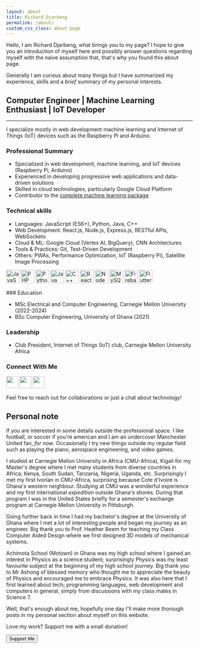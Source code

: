 ```yaml
---
layout: about
title: Richard Djarbeng
permalink: /about/
custom_css_class: about-page
---
```


Hello, I am Richard Djarbeng, what brings you to my page?
I hope to give you an introduction of myself here and possibly answer questions regarding myself with the naive assumption that, that's why you found this about page.

Generally I am curious about many things but I have summarized my experience, skills and a *brief* summary of my personal interests.
## Computer Engineer | Machine Learning Enthusiast | IoT Developer
-----------------------------

I specialize mostly in web development machine learning and Internet of Things (IoT) devices such as the Raspberry Pi and Arduino.  
### Professional Summary
- Specialized in web development, machine learning, and IoT devices (Raspberry Pi, Arduino)
- Experienced in developing progressive web applications and data-driven solutions
- Skilled in cloud technologies, particularly Google Cloud Platform
- Contributor to the [complete machine learning package](https://github.com/Nyandwi/machine_learning_complete/)
### Technical skills
- Languages: JavaScript (ES6+), Python, Java, C++
- Web Development: React.js, Node.js, Express.js, RESTful APIs, WebSockets
- Cloud & ML: Google Cloud (Vertex AI, BigQuery), CNN Architectures
- Tools & Practices: Git, Test-Driven Development
- Others: PWAs, Performance Optimization, IoT (Raspberry Pi), Satellite Image Processing

<p align="left">
<a href="https://developer.mozilla.org/en-US/docs/Web/JavaScript" target="_blank" rel="noreferrer"><img src="https://raw.githubusercontent.com/danielcranney/readme-generator/main/public/icons/skills/javascript-colored.svg" width="36" height="36" alt="JavaScript" /></a>
<a href="https://www.php.net/" target="_blank" rel="noreferrer"><img src="https://raw.githubusercontent.com/danielcranney/readme-generator/main/public/icons/skills/php-colored.svg" width="36" height="36" alt="PHP" /></a>
<a href="https://www.python.org/" target="_blank" rel="noreferrer"><img src="https://raw.githubusercontent.com/danielcranney/readme-generator/main/public/icons/skills/python-colored.svg" width="36" height="36" alt="Python" /></a>
<a href="https://www.oracle.com/java/" target="_blank" rel="noreferrer"><img src="https://raw.githubusercontent.com/danielcranney/readme-generator/main/public/icons/skills/java-colored.svg" width="36" height="36" alt="Java" /></a>
<a href="https://docs.microsoft.com/en-us/cpp/?view=msvc-170" target="_blank" rel="noreferrer"><img src="https://raw.githubusercontent.com/danielcranney/readme-generator/main/public/icons/skills/cplusplus-colored.svg" width="36" height="36" alt="C++" /></a>
<a href="https://reactjs.org/" target="_blank" rel="noreferrer"><img src="https://raw.githubusercontent.com/danielcranney/readme-generator/main/public/icons/skills/react-colored.svg" width="36" height="36" alt="React" /></a>
<a href="https://nodejs.org/en/" target="_blank" rel="noreferrer"><img src="https://raw.githubusercontent.com/danielcranney/readme-generator/main/public/icons/skills/nodejs-colored.svg" width="36" height="36" alt="NodeJS" /></a>
<a href="https://www.mysql.com/" target="_blank" rel="noreferrer"><img src="https://raw.githubusercontent.com/danielcranney/readme-generator/main/public/icons/skills/mysql-colored.svg" width="36" height="36" alt="MySQL" /></a>
<a href="https://firebase.google.com/" target="_blank" rel="noreferrer"><img src="https://raw.githubusercontent.com/danielcranney/readme-generator/main/public/icons/skills/firebase-colored.svg" width="36" height="36" alt="Firebase" /></a>
<a href="https://flutter.dev/" target="_blank" rel="noreferrer"><img src="https://raw.githubusercontent.com/danielcranney/readme-generator/main/public/icons/skills/flutter-colored.svg" width="36" height="36" alt="Flutter" /></a>
</p>
### Education

- MSc Electrical and Computer Engineering, Carnegie Mellon University (2022-2024)
- BSc Computer Engineering, University of Ghana (2021)

### Leadership

- Club President, Internet of Things (IoT) club, Carnegie Mellon University Africa

### Connect With Me

<p align="left"> <a href="https://www.github.com/RDjarbeng" target="_blank" rel="noreferrer"><img class="about-image" src="https://raw.githubusercontent.com/danielcranney/readme-generator/main/public/icons/socials/github.svg" width="32" height="32" /></a> <a href="https://www.linkedin.com/in/richarddjarbeng/" target="_blank" rel="noreferrer"><img class="about-image" src="https://raw.githubusercontent.com/danielcranney/readme-generator/main/public/icons/socials/linkedin.svg" width="32" height="32" /></a> <a href="https://www.twitter.com/DjarbengRichard" target="_blank" rel="noreferrer"><img class="about-image" src="https://raw.githubusercontent.com/danielcranney/readme-generator/main/public/icons/socials/twitter.svg" width="32" height="32" /></a></p>

Feel free to reach out for collaborations or just a chat about technology!

## Personal note 
If you are interested in some details outside the professional space. I like football, or soccer if you're american and I am an undercover Manchester United fan, _for now_. Occasionally I try new things outside my regular field such as playing the piano, aerospace engineering, and video games.

I studied at Carnegie Mellon University in Africa (CMU-Africa), Kigali for my Master's degree where I met many students from diverse countries in Africa; Kenya, South Sudan, Tanzania, Nigeria, Uganda, etc. Surprisingly I met my first Ivorian in CMU-Africa, surprising because Cote d'Ivoire is Ghana's western neighbour. Studying at CMU was a wonderful experience and my first international _expedition_ outside Ghana's shores.
During that program I was in the United States briefly for a semester's exchange program at Carnegie Mellon University in Pittsburgh. 

Going further back in time I had my bachelor's degree at the University of Ghana where I met a lot of interesting people and began my journey as an engineer. 
Big thank you to Prof. Heather Beem for teaching my Class Computer Aided Design where we first designed 3D models of mechanical systems.

Achimota School (Motown) in Ghana was my high school where I gained an interest in Physics as a science student; surprisingly Physics was my least favourite subject at the beginning of my high school journey. Big thank you to Mr Ashong of blessed memory who thought me to appreciate the beauty of Physics and encouraged me to embrace Physics. It was also here that I first learned about tech; programming languages, web development and computers in general, simply from discussions with my class mates in Science 7.

Well, that's enough about me, hopefully one day I'll make more thorough posts in my personal section about myself on this website.

  <div class="donation-section" align="left">
  <p>Love my work? Support me with a small donation!</p>
  <a href="https://buymeacoffee.com/rdjarbeng" target="_blank">
    <button class="donate-btn">Support Me</button>
  </a>
</div>

